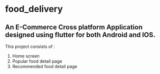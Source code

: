 # food_delivery

## An E-Commerce Cross platform Application designed using flutter for both Android and IOS.

This project consists of :

1) Home screen
2) Popular food detail page
3) Recommended food detail page
